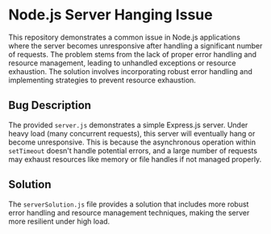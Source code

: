 # Node.js Server Hanging Issue

This repository demonstrates a common issue in Node.js applications where the server becomes unresponsive after handling a significant number of requests.  The problem stems from the lack of proper error handling and resource management, leading to unhandled exceptions or resource exhaustion. The solution involves incorporating robust error handling and implementing strategies to prevent resource exhaustion.

## Bug Description

The provided `server.js` demonstrates a simple Express.js server.  Under heavy load (many concurrent requests), this server will eventually hang or become unresponsive. This is because the asynchronous operation within `setTimeout` doesn't handle potential errors, and a large number of requests may exhaust resources like memory or file handles if not managed properly. 

## Solution

The `serverSolution.js` file provides a solution that includes more robust error handling and resource management techniques, making the server more resilient under high load.